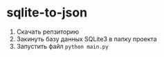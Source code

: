 # sqlite-to-json

1. Скачать репзиторию
2. Закинуть базу данных SQLite3 в папку проекта
3. Запустить файл ```python main.py```
